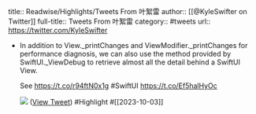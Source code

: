 title:: Readwise/Highlights/Tweets From 叶絮雷
author:: [[@KyleSwifter on Twitter]]
full-title:: Tweets From 叶絮雷
category:: #tweets
url:: https://twitter.com/KyleSwifter

- In addition to View._printChanges and ViewModifier._printChanges for performance diagnosis, we can also use the method provided by SwiftUI._ViewDebug to retrieve almost all the detail behind a SwiftUI View.
  
  See https://t.co/r94ftN0x1g
  #SwiftUI https://t.co/Ef5halHyOc
  
  ![](https://pbs.twimg.com/media/F7hCEJ1aIAAHWNH.jpg) ([View Tweet](https://twitter.com/KyleSwifter/status/1709188709609037999)) #Highlight #[[2023-10-03]]